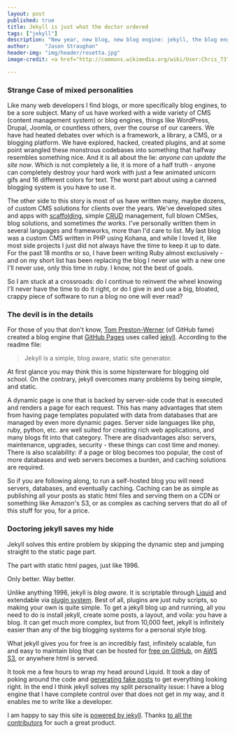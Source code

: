 ```yaml
---
layout: post
published: true
title: Jekyll is just what the doctor ordered
tags: ["jekyll"]
description: "New year, new blog, new blog engine: jekyll, the blog engine from Tom Preston-Werner of GitHub fame. I am excited to give this a shot."
author:     "Jason Straughan"
header-img: "img/header/rosetta.jpg"
image-credit: <a href="http://commons.wikimedia.org/wiki/User:Chris_73">Chris_73</a> [<a href="https://creativecommons.org/licenses/by-sa/3.0">CC-BY-SA-3.0</a>], <a href="http://commons.wikimedia.org/wiki/File:DemoticScriptsRosettaStoneReplica.jpg">via Wikimedia Commons</a>

---
```


### Strange Case of mixed personalities

Like many web developers I find blogs, or more specifically blog engines, to be a sore subject.  Many of us have worked with a wide variety of CMS (content management system) or blog engines, things like WordPress, Drupal, Joomla, or countless others, over the course of our careers.  We have had heated debates over which is a framework, a library, a CMS, or a blogging platform.  We have explored, hacked, created plugins, and at some point wrangled these monstrous codebases into something that halfway resembles something nice.  And it is all about the lie: _anyone can update the site now_.  Which is not completely a lie, it is more of a half truth - anyone can completely destroy your hard work with just a few animated unicorn gifs and 16 different colors for text.  The worst part about using a canned blogging system is you have to use it.

The other side to this story is most of us have written many, maybe dozens, of custom CMS solutions for clients over the years.  We've developed sites and apps with [scaffolding](https://en.wikipedia.org/wiki/Scaffold_%28programming%29), simple [CRUD](https://en.wikipedia.org/wiki/CRUD) management, full blown CMSes, blog solutions, and sometimes *the works*.  I've personally written them in several languages and frameworks, more than I'd care to list.  My last blog was a custom CMS written in PHP using Kohana, and while I loved it, like most side projects I just did not always have the time to keep it up to date.  For the past 18 months or so, I have been writing Ruby almost exclusively - and on my short list has been replacing the blog I never use with a new one I'll never use, only this time in ruby.  I know, not the best of goals.

So I am stuck at a crossroads: do I continue to reinvent the wheel knowing I'll never have the time to do it right, or do I give in and use a big, bloated, crappy piece of software to run a blog no one will ever read?

### The devil is in the details

For those of you that don't know, [Tom Preston-Werner](http://tom.preston-werner.com/) (of GitHub fame) created a blog engine that [GitHub Pages](http://pages.github.com/) uses called [jekyll](https://github.com/mojombo/jekyll). According to the readme file:

> Jekyll is a simple, blog aware, static site generator.

At first glance you may think this is some hipsterware for blogging old school.  On the contrary, jekyll overcomes many problems by being simple, and static.

A dynamic page is one that is backed by server-side code that is executed and renders a page for each request.  This has many advantages that stem from having page templates populated with data from databases that are managed by even more dynamic pages.  Server side languages like php, ruby, python, etc. are well suited for creating rich web applications, and many blogs fit into that category.  There are disadvantages also: servers, maintenance, upgrades, security - these things can cost time and money.  There is also scalability: if a page or blog becomes too popular, the cost of more databases and web servers becomes a burden, and caching solutions are required.

So if you are following along, to run a self-hosted blog you will need servers, databases, and eventually caching.  Caching can be as simple as publishing all your posts as static html files and serving them on a CDN or something like Amazon's S3, or as complex as caching servers that do all of this stuff for you, for a price.

### Doctoring jekyll saves my hide

Jekyll solves this entire problem by skipping the dynamic step and jumping straight to the static page part.

The part with static html pages, just like 1996.

Only better.  Way better.

Unlike anything 1996, jekyll is _blog aware_.  It is scriptable through [Liquid](http://liquidmarkup.org/) and extendable via [plugin system](https://github.com/mojombo/jekyll/wiki/Plugins). Best of all, plugins are just ruby scripts, so making your own is quite simple.  To get a jekyll blog up and running, all you need to do is install jekyll, create some posts, a layout, and voila: you have a blog.  It can get much more complex, but from 10,000 feet, jekyll is infinitely easier than any of the big blogging systems for a personal style blog.

What jekyll gives you for free is an incredibly fast, infinitely scalable, fun and easy to maintain blog that can be hosted for [free on GitHub](http://pages.github.com/), on [AWS S3](http://aws.typepad.com/aws/2011/02/host-your-static-website-on-amazon-s3.html), or anywhere html is served.

It took me a few hours to wrap my head around Liquid.  It took a day of poking around the code and [generating fake posts](https://gist.github.com/4666195) to get everything looking right. In the end I think jekyll solves my split personality issue: I have a blog engine that I have complete control over that does not get in my way, and it enables me to write like a developer.

I am happy to say this site is [powered by jekyll](https://github.com/mojombo/jekyll/wiki/Sites).  Thanks [to all the contributors](https://github.com/mojombo/jekyll/graphs/contributors) for such a great product.
